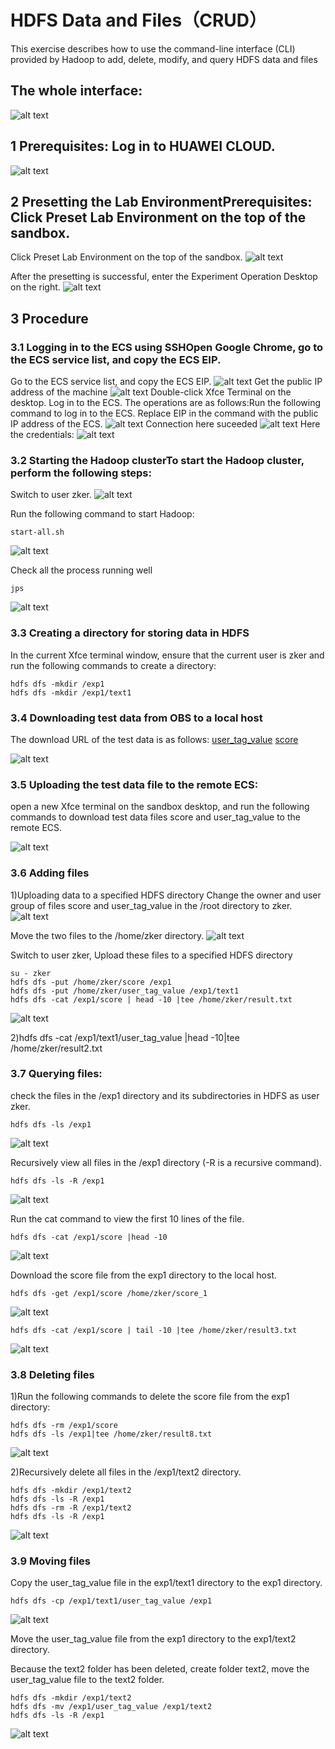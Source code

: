 # HDFS Data and Files（CRUD）
This exercise describes how to use the command-line interface (CLI) provided by Hadoop to add, delete, modify, and query HDFS data and files

## The whole interface:
![alt text](image.png)

## 1 Prerequisites: Log in to HUAWEI CLOUD.

![alt text](image-1.png)

## 2 Presetting the Lab EnvironmentPrerequisites: Click Preset Lab Environment on the top of the sandbox.
Click Preset Lab Environment on the top of the sandbox.
![alt text](image-2.png)

After the presetting is successful, enter the Experiment Operation Desktop on the right.
![alt text](image-3.png)

## 3 Procedure
### 3.1 Logging in to the ECS using SSHOpen Google Chrome, go to the ECS service list, and copy the ECS EIP.

Go to the ECS service list, and copy the ECS EIP.
![alt text](image-4.png)
Get the public IP address of the machine
![alt text](image-5.png)
Double-click Xfce Terminal on the desktop. Log in to the ECS. The operations are as follows:Run the following command to log in to the ECS. Replace EIP in the command with the public IP address of the ECS.
![alt text](image-6.png)
Connection here suceeded
![alt text](image-7.png)
Here the credentials:
![alt text](image-8.png)


### 3.2 Starting the Hadoop clusterTo start the Hadoop cluster, perform the following steps:

Switch to user zker.
![alt text](image-9.png)

Run the following command to start Hadoop:
```
start-all.sh
```
![alt text](image-10.png)


Check all the process running well
```
jps
```
![alt text](image-11.png)

### 3.3 Creating a directory for storing data in HDFS
In the current Xfce terminal window, ensure that the current user is zker and run the following commands to create a directory:

```
hdfs dfs -mkdir /exp1
hdfs dfs -mkdir /exp1/text1
```

### 3.4 Downloading test data from OBS to a local host
The download URL of the test data is as follows:
[user_tag_value](https://koolabsfiles.obs.ap-southeast-3.myhuaweicloud.com/bigdata/user_tag_value)
[score](https://koolabsfiles.obs.ap-southeast-3.myhuaweicloud.com/bigdata/score)

![alt text](image-12.png)

### 3.5 Uploading the test data file to the remote ECS:
open a new Xfce terminal on the sandbox desktop, and run the following commands to download test data files score and user_tag_value to the remote ECS.

![alt text](image-13.png)

### 3.6 Adding files
1)Uploading data to a specified HDFS directory
Change the owner and user group of files score and user_tag_value in the /root directory to zker.
![alt text](image-14.png)

Move the two files to the /home/zker directory.
![alt text](image-15.png)

Switch to user zker, Upload these files to a specified HDFS directory
```
su - zker
hdfs dfs -put /home/zker/score /exp1
hdfs dfs -put /home/zker/user_tag_value /exp1/text1
hdfs dfs -cat /exp1/score | head -10 |tee /home/zker/result.txt

```
![alt text](image-16.png)

2)hdfs dfs -cat /exp1/text1/user_tag_value |head -10|tee /home/zker/result2.txt

### 3.7 Querying files:
check the files in the /exp1 directory and its subdirectories in HDFS as user zker.
```
hdfs dfs -ls /exp1
```
![alt text](image-17.png)

Recursively view all files in the /exp1 directory (-R is a recursive command).
```
hdfs dfs -ls -R /exp1
```
![alt text](image-18.png)

Run the cat command to view the first 10 lines of the file.
```
hdfs dfs -cat /exp1/score |head -10
```
![alt text](image-19.png)

Download the score file from the exp1 directory to the local host.
```
hdfs dfs -get /exp1/score /home/zker/score_1
```
![alt text](image-20.png)

```
hdfs dfs -cat /exp1/score | tail -10 |tee /home/zker/result3.txt
```
![alt text](image-21.png)

### 3.8 Deleting files
1)Run the following commands to delete the score file from the exp1 directory:
```
hdfs dfs -rm /exp1/score
hdfs dfs -ls /exp1|tee /home/zker/result8.txt

```
![alt text](image-22.png)

2)Recursively delete all files in the /exp1/text2 directory.
```
hdfs dfs -mkdir /exp1/text2
hdfs dfs -ls -R /exp1
hdfs dfs -rm -R /exp1/text2
hdfs dfs -ls -R /exp1
```
![alt text](image-23.png)

### 3.9 Moving files

Copy the user_tag_value file in the exp1/text1 directory to the exp1 directory.

```
hdfs dfs -cp /exp1/text1/user_tag_value /exp1
```
![alt text](image-24.png)

Move the user_tag_value file from the exp1 directory to the exp1/text2 directory.

Because the text2 folder has been deleted, create folder text2, move the user_tag_value file to the text2 folder.
```
hdfs dfs -mkdir /exp1/text2
hdfs dfs -mv /exp1/user_tag_value /exp1/text2
hdfs dfs -ls -R /exp1

```
![alt text](image-25.png)